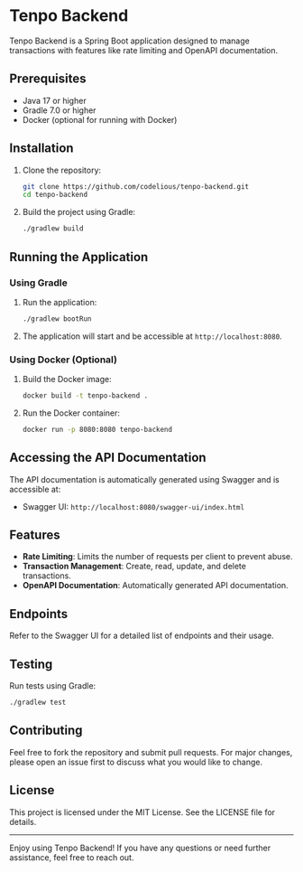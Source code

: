 # Tenpo Backend

Tenpo Backend is a Spring Boot application designed to manage transactions with features like rate limiting and OpenAPI documentation.

## Prerequisites

- Java 17 or higher
- Gradle 7.0 or higher
- Docker (optional for running with Docker)

## Installation

1. Clone the repository:

   ```bash
   git clone https://github.com/codelious/tenpo-backend.git
   cd tenpo-backend
   ```

2. Build the project using Gradle:

   ```bash
   ./gradlew build
   ```

## Running the Application

### Using Gradle

1. Run the application:

   ```bash
   ./gradlew bootRun
   ```

2. The application will start and be accessible at `http://localhost:8080`.

### Using Docker (Optional)

1. Build the Docker image:

   ```bash
   docker build -t tenpo-backend .
   ```

2. Run the Docker container:

   ```bash
   docker run -p 8080:8080 tenpo-backend
   ```

## Accessing the API Documentation

The API documentation is automatically generated using Swagger and is accessible at:

- Swagger UI: `http://localhost:8080/swagger-ui/index.html`

## Features

- **Rate Limiting**: Limits the number of requests per client to prevent abuse.
- **Transaction Management**: Create, read, update, and delete transactions.
- **OpenAPI Documentation**: Automatically generated API documentation.

## Endpoints

Refer to the Swagger UI for a detailed list of endpoints and their usage.

## Testing

Run tests using Gradle:

```bash
./gradlew test
```

## Contributing

Feel free to fork the repository and submit pull requests. For major changes, please open an issue first to discuss what you would like to change.

## License

This project is licensed under the MIT License. See the LICENSE file for details.

---

Enjoy using Tenpo Backend! If you have any questions or need further assistance, feel free to reach out.

